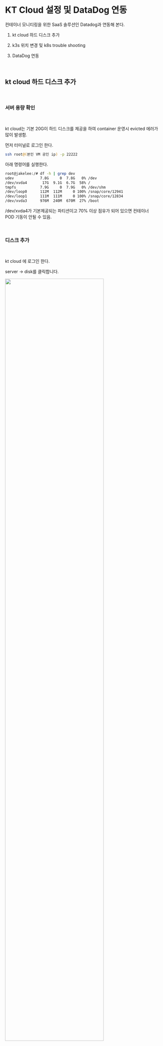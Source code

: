 # KT Cloud 설정 및 DataDog 연동
   
컨테이너 모니티링을 위한 SaaS 솔루션인 Datadog과 연동해 본다.  

1. kt cloud 하드 디스크 추가

2. k3s 위치 변경 및 k8s trouble shooting

3. DataDog 연동


 
<br/>

##  kt cloud 하드 디스크 추가

<br/>

### 서버 용량 확인 

<br/>

kt cloud는 기본 20G이 하드 디스크를 제공을 하여 container 운영시 evicted 
에러가 많이 발생함.  

먼저 터미널로 로그인 한다.  

```bash
ssh root@(본인 VM 공인 ip) -p 22222
``` 

아래 명령어를 실행한다.  

```bash
root@jakelee:/# df -h | grep dev
udev            7.8G     0  7.8G   0% /dev
/dev/xvda4       17G  9.1G  6.7G  58% /
tmpfs           7.9G     0  7.9G   0% /dev/shm
/dev/loop0      112M  112M     0 100% /snap/core/12941
/dev/loop1      111M  111M     0 100% /snap/core/12834
/dev/xvda3      976M  240M  670M  27% /boot
```

/dev/xvda4가 기본제공되는 파티션이고 70% 이상 점유가 되어 있으면 컨테이너 POD 기동이 안될 수 있음.  

<br/>

### 디스크 추가  

<br/>

kt cloud 에 로그인 한다.    

server -> disk를 클릭합니다.  


<img src="./assets/disk_add1.png" style="width: 80%; height: auto;"/>   

create disk 를 클릭합니다.

<img src="./assets/disk_add2.png" style="width: 80%; height: auto;"/>   

아래와 같이 값을 선택합니다.  

- zone : KOR-Seoul M2 ( 현재 교육 환경은  M2 zone에 설치 )
- name : host 이름과 같이 설정 ( 식별을 편하게 하기 위함 )
- product : SSD ( 빠른 성능 )
- size : 50G 

launch 버튼을 클릭하여 디스크를 생성하며 약간의 시간 소요.

<img src="./assets/disk_add3.png" style="width: 80%; height: auto;"/>   

state 상태가 Release라고 나오며 붉은색으로 표시됨. 이것은 아직 서버에 디스크가 연결 되지 않았다는 의미.  

<img src="./assets/disk_add4.png" style="width: 80%; height: auto;"/>   

connect 버튼을 클릭을 하면 연결할 서버가 나오고 원하는 대상 서버를 선택합니다.  

<img src="./assets/disk_add5.png" style="width: 80%; height: auto;"/>   

아래 메시지가 나오면 ok를 클릭합니다. 

<img src="./assets/disk_add6.png" style="width: 60%; height: auto;"/>   

완료가 되면 status가 connect 로 나오고 kt cloud 에서는 해야 할 일은 완료 되었습니다.   

<img src="./assets/disk_add7.png" style="width: 80%; height: auto;"/>   

<br/>

### 디스크 붙이기 

<br/>

터미널로 로그인 한다.  

```bash
ssh root@(본인 VM 공인 ip) -p 22222
```  
아래 명령어를 실행한다.  

```bash
root@jakelee:/# fdisk -l
```

<img src="./assets/disk_add_fdisk.png" style="width: 80%; height: auto;"/>   

/dev/xvdb 라는 디스크가 추가 된걸 확인 할수 있습니다.  

위에서 확인한 디바이스 파티션의 포맷을 진행합니다. ( 리눅스 파티션 ext4 )

```bash
root@jakelee:/# mkfs.ext4 /dev/xvdb
```  

포맷이 완료되면 UUID를 확인할 수 있습니다.   위에서도 보이지만 아래의 명령어를 통해서도 UUID를 확인할 수 있습니다.  

```bash
root@jakelee:/# blkid
/dev/xvdb: UUID="f7f5fb33-80f0-4eda-b103-4be9b6aa070e" TYPE="ext4"
/dev/xvda2: UUID="2feb6a8f-952a-4b49-9e39-03b712dc75d3" TYPE="swap" PARTUUID="94574b76-926a-4d85-b78c-f370c646afd9"
/dev/xvda3: UUID="2cab3d8f-b495-43a2-9ea4-db1a02bce959" TYPE="ext4" PARTUUID="375daaec-397a-4545-a75a-6ab586eed954"
/dev/xvda4: UUID="89a01c64-beb2-4de2-bd8b-7aa7146e41ee" TYPE="ext4" PARTUUID="25f58f5f-6d2a-4c4b-96e9-f8345dcf4d16"
/dev/loop0: TYPE="squashfs"
/dev/loop1: TYPE="squashfs"
/dev/xvda1: PARTUUID="6eb8e524-4b89-4dfc-9d73-d259d395f4ac"
```  

이제 디스크를 사용하기 위해 마운트 할 차례입니다. 먼저 마운트 할 대상 폴더를 만들어줍니다.  

```bash
root@jakelee:/# mkdir -p /data
```  

자동 마운트를 위해 마운트 정보를 /etc/fstab 파일에 추가합니다.  

```bash
root@jakelee:/# vi /etc/fstab
```  
<img src="./assets/disk_mount.png" style="width: 80%; height: auto;"/>   

이제 마운트를 적용합니다.  

```bash
root@jakelee:/# mount -a
```  

아래 명령어를 실행하여 /data 마운트 포인트가 생성된걸 확인합니다.  

```bash
root@jakelee:/# df -h | grep dev
udev            7.8G     0  7.8G   0% /dev
/dev/xvda4       17G  9.1G  6.7G  58% /
tmpfs           7.9G     0  7.9G   0% /dev/shm
/dev/loop0      112M  112M     0 100% /snap/core/12941
/dev/loop1      111M  111M     0 100% /snap/core/12834
/dev/xvdb        49G     0   49G   0% /data
/dev/xvda3      976M  240M  670M  27% /boot
```  

<br/>

##  k3s 위치 변경

<br/>

### k3s 신규 폴더 생성 

<br/>

먼저 /var/lib/rancher를 /data 폴더에 복사합니다.  

```
cp -rp /var/lib/rancher /data
```  

rancher폴더가 생성된 것을 확인 할 수 있습니다.  
```
root@jakelee:/# ls /data
rancher
```  

<br/>

### k3s 위치 변경

<br/>

k3s 서비스의 시작 위치를 확인하기 위해 아래 명령어를 실행합니다.    

```bash
root@jakelee:/# systemctl status k3s
● k3s.service - Lightweight Kubernetes
   Loaded: loaded (/etc/systemd/system/k3s.service; enabled; vendor preset: enabled)
   Active: active (running) since Sat 2022-04-30 12:04:31 KST; 22h ago
     Docs: https://k3s.io
  Process: 989 ExecStartPre=/sbin/modprobe overlay (code=exited, status=0/SUCCESS)
  Process: 978 ExecStartPre=/sbin/modprobe br_netfilter (code=exited, status=0/SUCCESS)
  Process: 956 ExecStartPre=/bin/sh -xc ! /usr/bin/systemctl is-enabled --quiet nm-cloud-setup.serv
 Main PID: 990 (k3s-server)
    Tasks: 506
```  

서비스 위치는 /etc/systemd/system/k3s.service 이란 것을 확인 할 수 있고  
vi 에디터로 /etc/systemd/system/k3s.service 를 수정합니다.  

ExecStart 구문에서 --data-dir=/data/rancher/k3s 를 추가합니다.


```bash
# before
ExecStart=/usr/local/bin/k3s \
    server  \
        '--tls-san' \
        '210.106.105.165' \

# after
ExecStart=/usr/local/bin/k3s \
    server \
        '--data-dir=/data/rancher/k3s' \
        '--tls-san' \
        '210.106.105.165' \

```  

시스템 데몬과 k3s를 재기동 합니다.  

```bash
systemctl daemon-reload 
systemctl restart k3s
```  

정상기동을 확인합니다.   

```bash
systemctl status k3s
```  

신규 파티션 ( /dev/xvdb )에 disk가 사용되는지 확인 합니다.

```bash
root@jakelee:/# df -h | grep dev
udev            7.8G     0  7.8G   0% /dev
/dev/xvda4       17G  9.0G  6.8G  58% /
tmpfs           7.9G     0  7.9G   0% /dev/shm
/dev/loop0      112M  112M     0 100% /snap/core/12941
/dev/loop1      111M  111M     0 100% /snap/core/12834
/dev/xvdb        49G  6.5G   41G  14% /data
/dev/xvda3      976M  240M  670M  27% /boot
```  

k3s 에서 evicted 된 pod를 정리한다.  

먼저 pod 상태를 를 살펴 봅니다.  

```bash
kubect get po --all-namespaces
```

아래 명령어를 실행하면 Pod가 정리되고 재기동 됩니다.       

```bash
kubectl drain --delete-emptydir-data --ignore-daemonsets --force < node 이름 > && kubectl uncordon < node 이름 >
```

```bash
root@jakelee:~# kubectl drain --delete-emptydir-data --ignore-daemonsets --force jakelee && kubectl uncordon jakelee
node/jakelee cordoned
WARNING: ignoring DaemonSet-managed Pods: monitoring/prometheus-prometheus-node-exporter-2dgkh, kube-system/svclb-traefik-ppwjm, default/my-datadog-5vtk6
evicting pod kube-system/local-path-provisioner-84bb864455-gsm9c
argocd-applicationset-controller-66689cbf4b-czwx7
evicting pod monitoring/prometheus-grafana-75898f6f7b-bwgd6
I0501 20:52:09.033684   24024 request.go:665] Waited for 1.000050949s due to client-side throttling, not priority and fairness, request: POST:https://127.0.0.1:6443/api/v1/namespaces/monitoring/pods/alertmanager-prometheus-kube-prometheus-alertmanager-0/eviction
pod/argocd-notifications-controller-5f8c5d6fc5-7sr85 evicted
pod/argocd-server-5bbd4cfc66-rhwpj evicted
pod/coredns-96cc4f57d-jwlxm evicted
kube-prometheus-operator-85bcb96fcb-jfql6 evicted
pod/prometheus-prometheus-kube-prometheus-prometheus-0 evicted
pod/alertmanager-prometheus-kube-prometheus-alertmanager-0 evicted
I0501 20:52:19.187060   24024 request.go:665] Waited for 3.595956327s due to client-side throttling, not priority and fairness, request: GET:https://127.0.0.1:6443/api/v1/namespaces/dev/pods/dev-edu6-cc658fb7b-dr7mw
pod/mynginx-69d586ff67-m284g evicted
pod/prometheus-kube-state-metrics-77698656df-c6jl2 evicted
pod/dev-edu6-cc658fb7b-zm4dh evicted
node/jakelee evicted
node/jakelee uncordoned
```  

disk full 이 발생한 경우는 아래 명령어를 사용하여 disk-pressure- 관련 메시지를 확인한다.  

```bash
kubectl describe node < node 명 >
```  

taint 명령어를 사용하여 해당 node를 untaint 하여 pod 가 schedule 되게 한다.   

```bash  
kubectl taint nodes jakelee node.kubernetes.io/disk-pressure- 
```  

<br/>

##  DataDog 연동

<br/>

SaaS 형 All-In-One 모니터링 솔루션인 DataDog과 연동합니다.
### 가입하기

<br/>

브라우저에서 https://www.datadoghq.com/ 로 이동한후 Free Trial을 클릭합니다. 

무료 계정은 14일간 사용이 가능하다.  

처음에 나오는 항목은 datadog 서버의 위치를 선택하게 되며 이번 예제는 US5를 기준으로 설명합니다.  

<img src="./assets/datadog_signup.png" style="width: 80%; height: auto;"/>  

가입 완료 후 로그인을 할때 서버위치를 선택하고 로그인 합니다. ( US5 선택 )  

<img src="./assets/datadog_select_zone.png" style="width: 80%; height: auto;"/>  

Agent Setup 화면이 나오면 왼쪽 상단의 Dog 아이콘을 클릭합니다.  

<img src="./assets/datadog_home.png" style="width: 80%; height: auto;"/> 

DataDog과 연동하기 위해서는 API / APP Key가 필요합니다.  

먼저 기 생성된 API key 와 APP Key를 생성 하기 위해서  왼쪽 하단의 계정을 클릭하고 Organization Setting을 클릭합니다.  

<img src="./assets/datadog_apikey_find1.png" style="width: 80%; height: auto;"/> 

API Keys를 클릭합니다.  
<img src="./assets/datadog_apikey_find2.png" style="width: 80%; height: auto;"/> 

APK Key를 클릭하면 오른쪽 화면에 Key라는 값을 확인 할 수 있습니다.  

<img src="./assets/datadog_apikey_find3.png" style="width: 80%; height: auto;"/> 

Key 가 있는 라인을 클릭하면 화면이 Pop-up이 되고 Copy 버튼을 클릭하여 key를 복사합니다.  

<img src="./assets/datadog_apikey_find4.png" style="width: 80%; height: auto;"/>   

API Key는 하나가 기본적으로 생성이 되지만 APP Key는 직접 생성해야 합니다.  

Application Keys를 선택하고 New Key를 클릭합니다.  

<img src="./assets/datadog_appkey1.png" style="width: 80%; height: auto;"/>   

Name는 원하는 값을 입력하고 Create key 버튼을 클릭합니다.  

<img src="./assets/datadog_appkey2.png" style="width: 80%; height: auto;"/> 

APP key가 생성되고  Copy key 버튼을 클릭하여 APP Key를 저장합니다.  
 
<img src="./assets/datadog_appkey3.png" style="width: 80%; height: auto;"/> 

<br/>

###  Agent 설정

<br/>

이제 kubernetes 모니터링을 위해서 DataDog Agent 를 설치합니다.  

먼저 터미널로 로그인 한다.  

```bash
ssh root@(본인 VM 공인 ip) -p 22222
``` 

먼저 vi 에디터를 사용하여 datadog-values.yaml 화일을 생성한다.  

```bash
root@jakelee:~# vi  datadog-values.yaml
```   

아래 내용을 복사하여 붙여 넣기를 한다.  

```bash 
# Datadog Agent with Datadog Cluster Agent and
# OrchestratorExplorer (Live Containers), Check Runners, and
# External Metrics Server enabled

targetSystem: "linux"
datadog:
  site: us5.datadoghq.com
  apiKey: ------
  appKey: ------
  # If not using secrets, then use apiKey and appKey instead
  #apiKeyExistingSecret: datadog-secret
  #appKeyExistingSecret: datadog-secret
  clusterName: default
  tags: []
  kubelet:
    tlsVerify: "false"
  orchestratorExplorer:
    enabled: true
  logs:
    enabled: true
    containerCollectAll: true
    containerCollectUsingFiles: true
  apm:
    portEnabled: true
    socketPath: /var/run/datadog/apm.socket
    hostSocketPath: /var/run/datadog/
  processAgent:
    enabled: true
    processCollection: true
  systemProbe:
    enableTCPQueueLength: true
    enableOOMKill: false
    collectDNSStats: true
    #agents:
        #  tolerations:
    # These tolerations are needed to run the agent on master nodes
    #- effect: NoSchedule
    #  key: node-role.kubernetes.io/controlplane
    #  operator: Exists
    #- effect: NoExecute
    #  key: node-role.kubernetes.io/etcd
    #  operator: Exists
```    


API Key와  APP Key를 본인의 것으로 수정합니다.  

site 정보는 us5로 되어 있고 clusterName은 원하는 것으로 변경하면 됩니다.  

```bash 
datadog:
  site: us5.datadoghq.com
  apiKey: < 본인의 API key >
  appKey: < 본인의 APP key >
  # If not using secrets, then use apiKey and appKey instead
  #apiKeyExistingSecret: datadog-secret
  #appKeyExistingSecret: datadog-secret
  clusterName: default
```  

kt cloud는 kernel 버전이 낮아 아래 옵션을 true로 설정하면 에러가 발생하여 false로 설정한다.  

```
systemProbe:
    enableOOMKill: false
```  

datadog namespace를 생성합니다.   

```bash
root@jakelee:~# kubectl create namespace datadog
namespace/datadog created
```  

secret 형식으로 api key 와 app key를 사용하기 위해서는 secret 를 생성합니다.  
일반 키로 적용 했으면 SKIP.

```bash
kubectl create secret generic datadog-secrets --from-literal api-key=<본인 api key> --from-literal app-key=<본인 app key>  
```
실제 예  

```bash
kubectl create secret generic datadog-secrets --from-literal api-key=111111 --from-literal app-key=11111 -n data dog
```

helm repository를 추가 합니다.  

```bash
helm repo add datadog https://helm.datadoghq.com
```  

helm 차트의 최신 버전을 가져 옵니다.    

```bash
helm repo update
```  

진행하기 전에 아래 명령어를 먼저 수행한다.  

```bash
kubectl config view --raw  > ~/.kube/config
export KUBECONFIG=/etc/rancher/k3s/k3s.yaml
```  

반복 작업을 하지 않기 위해 아래와 같이 실행한다.

```bash
# /etc/profile을 vi 에디터로 오픈한다.
vi /etc/profile
# 아래 구문을 추가하고 저장한다.
export KUBECONFIG=/etc/rancher/k3s/k3s.yaml
#  수정된 값을 적용한다.
source /etc/profile
```  

helm (버전 3.x) 을 사용하여 Datadog Agent 를 deploy 합니다.  

```bash
helm install -f datadog-values.yaml my-datadog datadog/datadog -n datadog
```  

정상적으로 배포가 되었는지 pod를 조회해 본다.  

```bash
root@jakelee:~# kubectl get po -n datadog
NAME                                            READY   STATUS    RESTARTS   AGE
my-datadog-5vtk6                                3/3     Running   0          34h
my-datadog-kube-state-metrics-f9c786668-gmkfg   1/1     Running   0          168m
my-datadog-cluster-agent-77fb7d877c-n4d8v       1/1     Running   0          168m
```  

web browser의 data dog에서 Infrastructure -> Infrastructure List로 이동한다.  

<img src="./assets/datadog_infra_list.png" style="width: 80%; height: auto;"/>  

Agent가 잘 작동하면 우리가 설정한 서버이름과 정보가 보인다.  

<img src="./assets/datadog_infra_server.png" style="width: 80%; height: auto;"/>   

<br/>

서버 Metric 정보도 확인 할수 있다.  

<img src="./assets/datadog_infra_server_detail.png" style="width: 80%; height: auto;"/>   

Cluster Agent를 설정하였기 때문에 kubernetes의 container 정보를 확인 할 수도 있다.  

<img src="./assets/datadog_infra_server_container.png" style="width: 80%; height: auto;"/>

live container 를 클릭하면 좀더 자세한 k8s 컨테이너 정보를 실시간으로 확인 할 수 있다.  

<img src="./assets/datadog_k8s_container.png" style="width: 80%; height: auto;"/>  

실시간 정보 이외에도 위 상단의 prev 버튼으로 과거의 metric 정보도 확인 할 수 있다.  

<img src="./assets/datadog_k8s_container_prev.png" style="width: 80%; height: auto;"/>

<br/>

###  Log / Trace 설정

<br/>

인프라 Metric은 위에서 처럼 Agent를 설치하면 되지만 Application의 Log 와 Trace를 위해서는 별도 설정이 필요하다.   

구성은 다음과 같다.   

<img src="./assets/datadog_dogstatsd.png" style="width: 80%; height: auto;"/>  

<br/>

APM -> Docs 메뉴로 이동한다.  

<img src="./assets/datadog_docs1.png" style="width: 80%; height: auto;"/>  

Container Based -> Kubernetes -> Helm Chart -> Python을 선택한다.  

<img src="./assets/datadog_docs2.png" style="width: 80%; height: auto;"/>  

Agenst Setup은 이미 완료 했기 때문에 Configure your application container for APM 으로 이동한다.  

오른쪽 메뉴를 다 체크를 하면 왼쪽 yaml 파일에 내용이 추가 된것을 확인할수 있다.  

<img src="./assets/datadog_docs3.png" style="width: 80%; height: auto;"/>  

<br/>

vm에서 먼저 테스트 해보기 위해 pip3 버전을 확인한다.  
ubuntu 18 버전에서는 python 3.6이 설치 된것 을 확인 할 수 있다.  

```bash
root@jakelee:~/edu7# pip3 -V
pip 9.0.1 from /usr/lib/python3/dist-packages (python 3.6)
```

DataDog의 python trace library 인 ddtrace 0.34.0 버전을 설치한다.  
- python 3.8 에서는 최신 버전 설치 가능

```bash 
root@jakelee:~/edu7# pip3 install ddtrace==0.34.0
Collecting ddtrace==0.34.0
  Downloading https://files.pythonhosted.org/packages/09/ad/0ae290415ca1ba97d347915b6fe15f2d7d686260f0b177317ec05b9beda3/ddtrace-0.34.0-cp36-cp36m-manylinux1_x86_64.whl (508kB)
    100% |████████████████████████████████| 512kB 2.7MB/s
Collecting msgpack>=0.5.0 (from ddtrace==0.34.0)
  Downloading https://files.pythonhosted.org/packages/61/3c/2206f39880d38ca7ad8ac1b28d2d5ca81632d163b2d68ef90e46409ca057/msgpack-1.0.3.tar.gz (123kB)
    100% |████████████████████████████████| 133kB 10.7MB/s
Building wheels for collected packages: msgpack
  Running setup.py bdist_wheel for msgpack ... done
  Stored in directory: /root/.cache/pip/wheels/b4/58/67/1a6b3c87c4b15456c801d68297a8d6e9040b1e95f3293a82cf
Successfully built msgpack
Installing collected packages: msgpack, ddtrace
Successfully installed ddtrace-0.34.0 msgpack-1.0.3
```  

flask를 설치한다. ( kt cloud 기준 )

```bash 
root@jakelee:~/edu7# pip3 install flask==0.11.1
```  

github의 edu7 repository에서 datadog 폴더의 app.py 화일을 복사하여 저장한다.  


```bash 
root@jakelee:~/edu7# vi app.py
```  

아래의 값은 datadog에서 보여지는 이름이기 때문에 적당히 변경하다.  

```bash
config.env = "jake_edu"  # the environment the application is in
config.service = "app"  # name of your application
config.version = "0.1"  # version of your application
```  

python flask 기동시 아래와 같은 에러가 발생하면   

```
OSError: [Errno 98] Address already in use
```  

5000번 포트를 검색을 한 후 기존 서비스를 kill 한다.  

```
lsof -i:5000
```  

아래 명령어를 사용 하여 서비스를 기동한다.  

```bash
DD_LOGS_INJECTION=true DD_TRACE_DEBUG=true ddtrace-run python3 app.py
```  

- DD_LOGS_INJECTION=true DD_TRACE_DEBUG=true 을 앞에 사용하지 않으면 에러 발생

    <img src="./assets/datadog_trace_error.png" style="width: 80%; height: auto;"/>  

실행해보자.  

```bash 
root@jakelee:~/edu7# DD_LOGS_INJECTION=true DD_TRACE_DEBUG=true ddtrace-run python3 app.py
2022-05-02 14:20:00,182 WARNING [werkzeug] [_internal.py:225] [dd.trace_id=0 dd.span_id=0] -  * Running on all addresses.
   WARNING: This is a development server. Do not use it in a production deployment.
2022-05-02 14:20:00,182 INFO [werkzeug] [_internal.py:225] [dd.trace_id=0 dd.span_id=0] -  * Running on http://172.27.0.134:5000/ (Press CTRL+C to quit)
2022-05-02 14:20:18,471 INFO [__main__] [app.py:36] [dd.trace_id=7289993804914578989 dd.span_id=12183544174804120126] -  Container EDU | POD Working : jakelee | v=1

2022-05-02 14:20:18,472 INFO [werkzeug] [_internal.py:225] [dd.trace_id=0 dd.span_id=0] - 127.0.0.1 - - [02/May/2022 14:20:18] "GET / HTTP/1.1" 200 -
```  

새로운 창을 띄워 아래 명령어를 2번 실행 한다.

```bash
root@jakelee:~# curl localhost:5000
 Container EDU | POD Working : jakelee | v=1
root@jakelee:~# curl localhost:5000
 Container EDU | POD Working : jakelee | v=1
root@jakelee:~#
```  

브라우저에서 DataDog으로 로그인 하고 Infrastructure -> Infrastructure List 로 이동한다.  

본인의 서버를 클릭하면 오른쪽에 세부 화면이 나오고 trace를 선택하면 2개의 trace를 볼수 있다.  

<img src="./assets/datadog_infra_trace.png" style="width: 80%; height: auto;"/>   

또한  APM -> Traces 를 통하여 진입할 수도 있다.

<img src="./assets/datadog_apm_trace.png" style="width: 80%; height: auto;"/> 

2개의 데이터중 하나를 클릭한다.  

<img src="./assets/datadog_apm_trace1.png" style="width: 80%; height: auto;"/>   

Live Trace를 볼수 있고 아래와 같이 Span 을 그래프 / List / Map 형태로 볼 수 있다.  

<img src="./assets/datadog_apm_trace2.png" style="width: 80%; height: auto;"/>   

로그가 수집이 되지 않으면 daemonset을 수정해야 한다.  
먼저 daemonset을 조회한다.  
  
```bash
root@jakelee:~/edu7# kubectl get daemonset
NAME         DESIRED   CURRENT   READY   UP-TO-DATE   AVAILABLE   NODE SELECTOR            AGE
my-datadog   1         1         1       1            1           kubernetes.io/os=linux   2d5h
```  

수정 모드로 진입하여  

```bash
root@jakelee:~/edu7# kubectl edit daemonset my-datadog
```  

아래에서 LOG 관련된 값을 true로 설정한다.  

```bash
       - name: DD_APM_ENABLED
          value: "true"
        - name: DD_LOGS_ENABLED
          value: "true"
        - name: DD_LOGS_CONFIG_CONTAINER_COLLECT_ALL
          value: "true"
        - name: DD_LOGS_CONFIG_K8S_CONTAINER_USE_FILE
          value: "true"
        - name: DD_LOGS_CONFIG_AUTO_MULTI_LINE_DETECTION
          value: "true"
```  

<br/>

k8s의 pod로 구성을 해보자. 구성도는 아래와 같다.     

<img src="./assets/datagog_k8s_architecture.png" style="width: 80%; height: auto;"/>  

<br/>

github의 shclub/edu8 리포지토리에 deployment.yaml 를 사용한다.  

배포를 적용한다.  

```bash
root@jakelee:~/edu7# kubectl apply -f deployment.yaml
deployment.apps/edu8 created
```  

pod 의 로그를 확인하고 서비스 ip 와 포트를 확인 한다.  

```bash 
root@jakelee:~/edu7# kubectl logs -f edu8-7dddb77987-hgknh
2022-05-02 06:02:34,492 WARNING [werkzeug] [_internal.py:225] [dd.trace_id=0 dd.span_id=0] -  * Running on all addresses.
   WARNING: This is a development server. Do not use it in a production deployment.
2022-05-02 06:02:34,493 INFO [werkzeug] [_internal.py:225] [dd.trace_id=0 dd.span_id=0] -  * Running on http://10.42.0.200:5000/ (Press CTRL+C to quit)
2022-05-02 06:03:31,391 INFO [__main__] [app.py:36] [dd.trace_id=9691429885235158795 dd.span_id=10369185742989157470] -  Container EDU | POD Working : edu8-7dddb77987-hgknh | v=1
```  

창을 하나 더 열어서 아래 명령어를 수행하면 서비스가 호출이 된다.     

```bash
root@jakelee:~# curl http://10.42.0.200:5000
 Container EDU | POD Working : edu8-7dddb77987-hgknh | v=1
```  

브라우저의 DataDog에서 trace를 확인 할 수 있다.  

<img src="./assets/datadog_container_trace.png" style="width: 80%; height: auto;"/>  

<br/>
개발 언어 마다 config 별도 설정 해야 하나? 

<img src="./assets/istio.png" style="width: 80%; height: auto;"/>

<br/>

## 과제

<br/>

### 과제 1

현재 Docker Root 디렉토리를 /data로 변경한다.  

도커도 위와 같이 폴더를 변경 할 수 있습니다.    

- TIP 
    - 현재 Docker Root 디렉토리 확인
        - docker info | grep "Docker Root Dir"
    - 도커 status 정보
        - systemctl status docker
    - ExecStart로 시작하는 라인 끝에 --data-root=/data/docker 추가

